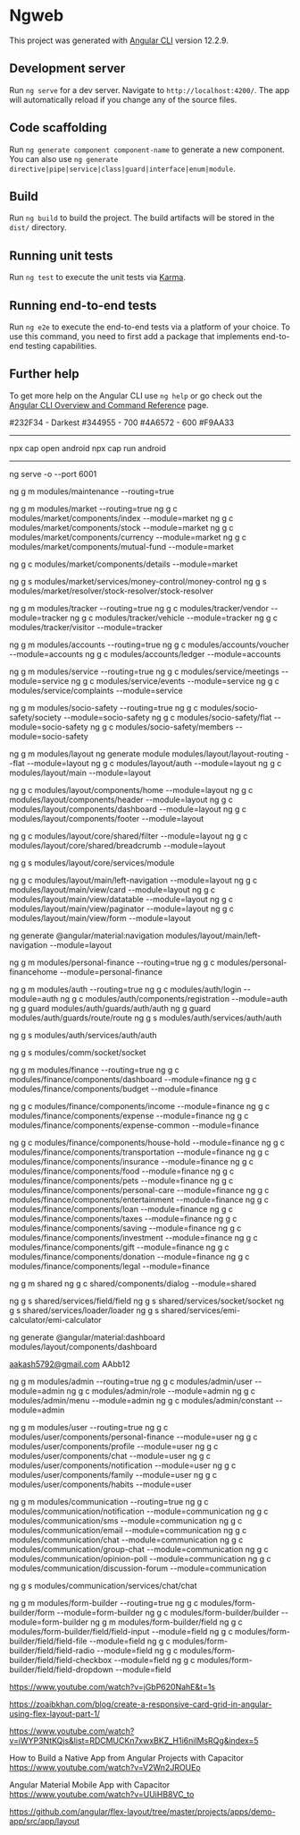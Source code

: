 # Ngweb

This project was generated with [Angular CLI](https://github.com/angular/angular-cli) version 12.2.9.

## Development server

Run `ng serve` for a dev server. Navigate to `http://localhost:4200/`. The app will automatically reload if you change any of the source files.

## Code scaffolding

Run `ng generate component component-name` to generate a new component. You can also use `ng generate directive|pipe|service|class|guard|interface|enum|module`.

## Build

Run `ng build` to build the project. The build artifacts will be stored in the `dist/` directory.

## Running unit tests

Run `ng test` to execute the unit tests via [Karma](https://karma-runner.github.io).

## Running end-to-end tests

Run `ng e2e` to execute the end-to-end tests via a platform of your choice. To use this command, you need to first add a package that implements end-to-end testing capabilities.

## Further help

To get more help on the Angular CLI use `ng help` or go check out the [Angular CLI Overview and Command Reference](https://angular.io/cli) page.


#232F34 - Darkest
#344955 - 700
#4A6572 - 600
#F9AA33




-------------------------------------------------------------------------

npx cap open android
npx cap run android

-------------------------------------------------------------------------
ng serve -o --port 6001



ng g m modules/maintenance --routing=true


ng g m modules/market --routing=true
ng g c modules/market/components/index --module=market
ng g c modules/market/components/stock --module=market
ng g c modules/market/components/currency --module=market
ng g c modules/market/components/mutual-fund --module=market

ng g c modules/market/components/details --module=market


ng g s modules/market/services/money-control/money-control
ng g s modules/market/resolver/stock-resolver/stock-resolver



ng g m modules/tracker --routing=true
ng g c modules/tracker/vendor --module=tracker
ng g c modules/tracker/vehicle --module=tracker
ng g c modules/tracker/visitor --module=tracker


ng g m modules/accounts --routing=true
ng g c modules/accounts/voucher --module=accounts
ng g c modules/accounts/ledger --module=accounts


ng g m modules/service --routing=true
ng g c modules/service/meetings --module=service
ng g c modules/service/events --module=service
ng g c modules/service/complaints --module=service


ng g m modules/socio-safety --routing=true
ng g c modules/socio-safety/society --module=socio-safety
ng g c modules/socio-safety/flat --module=socio-safety
ng g c modules/socio-safety/members --module=socio-safety





ng g m modules/layout
ng generate module modules/layout/layout-routing --flat --module=layout
ng g c modules/layout/auth --module=layout
ng g c modules/layout/main --module=layout

ng g c modules/layout/components/home --module=layout
ng g c modules/layout/components/header --module=layout
ng g c modules/layout/components/dashboard --module=layout
ng g c modules/layout/components/footer --module=layout


ng g c modules/layout/core/shared/filter --module=layout
ng g c modules/layout/core/shared/breadcrumb --module=layout

ng g s modules/layout/core/services/module


ng g c modules/layout/main/left-navigation --module=layout
ng g c modules/layout/main/view/card --module=layout
ng g c modules/layout/main/view/datatable --module=layout
ng g c modules/layout/main/view/paginator --module=layout
ng g c modules/layout/main/view/form --module=layout

ng generate @angular/material:navigation modules/layout/main/left-navigation --module=layout



ng g m modules/personal-finance --routing=true
ng g c modules/personal-financehome --module=personal-finance


ng g m modules/auth --routing=true
ng g c modules/auth/login --module=auth
ng g c modules/auth/components/registration --module=auth
ng g guard modules/auth/guards/auth/auth
ng g guard modules/auth/guards/route/route
ng g s modules/auth/services/auth/auth

ng g s modules/auth/services/auth/auth


ng g s modules/comm/socket/socket


ng g m modules/finance --routing=true
ng g c modules/finance/components/dashboard --module=finance
ng g c modules/finance/components/budget --module=finance

ng g c modules/finance/components/income --module=finance
ng g c modules/finance/components/expense --module=finance
ng g c modules/finance/components/expense-common --module=finance


ng g c modules/finance/components/house-hold --module=finance
ng g c modules/finance/components/transportation --module=finance
ng g c modules/finance/components/insurance --module=finance
ng g c modules/finance/components/food --module=finance
ng g c modules/finance/components/pets --module=finance
ng g c modules/finance/components/personal-care --module=finance
ng g c modules/finance/components/entertainment --module=finance
ng g c modules/finance/components/loan --module=finance
ng g c modules/finance/components/taxes --module=finance
ng g c modules/finance/components/saving --module=finance
ng g c modules/finance/components/investment --module=finance
ng g c modules/finance/components/gift --module=finance
ng g c modules/finance/components/donation --module=finance
ng g c modules/finance/components/legal --module=finance


ng g m shared
ng g c shared/components/dialog --module=shared

ng g s shared/services/field/field
ng g s shared/services/socket/socket
ng g s shared/services/loader/loader
ng g s shared/services/emi-calculator/emi-calculator


ng generate @angular/material:dashboard modules/layout/components/dashboard

aakash5792@gmail.com
AAbb12



ng g m modules/admin --routing=true
ng g c modules/admin/user --module=admin
ng g c modules/admin/role --module=admin
ng g c modules/admin/menu --module=admin
ng g c modules/admin/constant --module=admin


ng g m modules/user --routing=true
ng g c modules/user/components/personal-finance --module=user
ng g c modules/user/components/profile --module=user
ng g c modules/user/components/chat --module=user
ng g c modules/user/components/notification --module=user
ng g c modules/user/components/family --module=user
ng g c modules/user/components/habits --module=user



ng g m modules/communication --routing=true
ng g c modules/communication/notification --module=communication
ng g c modules/communication/sms --module=communication
ng g c modules/communication/email --module=communication
ng g c modules/communication/chat --module=communication
ng g c modules/communication/group-chat --module=communication
ng g c modules/communication/opinion-poll --module=communication
ng g c modules/communication/discussion-forum --module=communication


ng g s modules/communication/services/chat/chat 


<!-- https://stackblitz.com/edit/angular-dynamic-form-builder?file=app%2Fdynamic-form-builder%2Fatoms%2Ffile.ts -->
ng g m modules/form-builder --routing=true
ng g c modules/form-builder/form --module=form-builder
ng g c modules/form-builder/builder --module=form-builder
ng g m modules/form-builder/field
ng g c modules/form-builder/field/field-input --module=field
ng g c modules/form-builder/field/field-file --module=field
ng g c modules/form-builder/field/field-radio --module=field
ng g c modules/form-builder/field/field-checkbox --module=field
ng g c modules/form-builder/field/field-dropdown --module=field




<!-- Reference -->

<!-- ---------------- -->
https://www.youtube.com/watch?v=jGbP620NahE&t=1s
<!-- ---------------- -->
https://zoaibkhan.com/blog/create-a-responsive-card-grid-in-angular-using-flex-layout-part-1/
<!-- ---------------- -->
https://www.youtube.com/watch?v=iWYP3NtKQjs&list=RDCMUCKn7xwxBKZ_H1i6nilMsRQg&index=5
<!-- ---------------- -->
How to Build a Native App from Angular Projects with Capacitor
https://www.youtube.com/watch?v=V2Wn2JROUEo
<!-- ---------------- -->
Angular Material Mobile App with Capacitor
https://www.youtube.com/watch?v=UUiHB8VC_to
<!-- ---------------- -->
https://github.com/angular/flex-layout/tree/master/projects/apps/demo-app/src/app/layout
<!-- ---------------- -->
